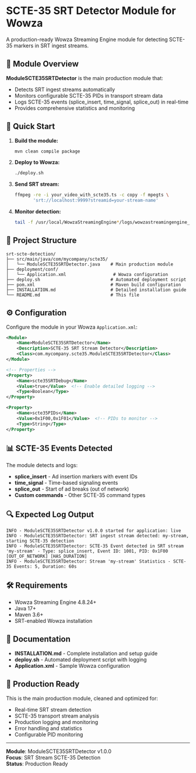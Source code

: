 # SCTE-35 SRT Detector Module for Wowza

A production-ready Wowza Streaming Engine module for detecting SCTE-35 markers in SRT ingest streams.

## 🎯 Module Overview

**ModuleSCTE35SRTDetector** is the main production module that:
- Detects SRT ingest streams automatically
- Monitors configurable SCTE-35 PIDs in transport stream data
- Logs SCTE-35 events (splice_insert, time_signal, splice_out) in real-time
- Provides comprehensive statistics and monitoring

## 🚀 Quick Start

1. **Build the module:**
   ```bash
   mvn clean compile package
   ```

2. **Deploy to Wowza:**
   ```bash
   ./deploy.sh
   ```

3. **Send SRT stream:**
   ```bash
   ffmpeg -re -i your_video_with_scte35.ts -c copy -f mpegts \
          'srt://localhost:9999?streamid=your-stream-name'
   ```

4. **Monitor detection:**
   ```bash
   tail -f /usr/local/WowzaStreamingEngine*/logs/wowzastreamingengine_access.log | grep -i ModuleSCTE35SRTDetector
   ```

## 📁 Project Structure

```
srt-scte-detection/
├── src/main/java/com/mycompany/scte35/
│   └── ModuleSCTE35SRTDetector.java    # Main production module
├── deployment/conf/
│   └── Application.xml                  # Wowza configuration
├── deploy.sh                           # Automated deployment script
├── pom.xml                             # Maven build configuration
├── INSTALLATION.md                     # Detailed installation guide
└── README.md                           # This file
```

## ⚙️ Configuration

Configure the module in your Wowza `Application.xml`:

```xml
<Module>
    <Name>ModuleSCTE35SRTDetector</Name>
    <Description>SCTE-35 SRT Stream Detector</Description>
    <Class>com.mycompany.scte35.ModuleSCTE35SRTDetector</Class>
</Module>

<!-- Properties -->
<Property>
    <Name>scte35SRTDebug</Name>
    <Value>true</Value>  <!-- Enable detailed logging -->
    <Type>Boolean</Type>
</Property>

<Property>
    <Name>scte35PIDs</Name>
    <Value>0x1F00,0x1F01</Value>  <!-- PIDs to monitor -->
    <Type>String</Type>
</Property>
```

## 📊 SCTE-35 Events Detected

The module detects and logs:
- **splice_insert** - Ad insertion markers with event IDs
- **time_signal** - Time-based signaling events
- **splice_out** - Start of ad breaks (out of network)
- **Custom commands** - Other SCTE-35 command types

## 🔍 Expected Log Output

```
INFO - ModuleSCTE35SRTDetector v1.0.0 started for application: live
INFO - ModuleSCTE35SRTDetector: SRT ingest stream detected: my-stream, starting SCTE-35 detection
INFO - ModuleSCTE35SRTDetector: SCTE-35 Event detected in SRT stream 'my-stream' - Type: splice_insert, Event ID: 1001, PID: 0x1F00 [OUT_OF_NETWORK] [HAS_DURATION]
INFO - ModuleSCTE35SRTDetector: Stream 'my-stream' Statistics - SCTE-35 Events: 5, Duration: 60s
```

## 🛠️ Requirements

- Wowza Streaming Engine 4.8.24+
- Java 17+
- Maven 3.6+
- SRT-enabled Wowza installation

## 📖 Documentation

- **INSTALLATION.md** - Complete installation and setup guide
- **deploy.sh** - Automated deployment script with logging
- **Application.xml** - Sample Wowza configuration

## 🎯 Production Ready

This is the main production module, cleaned and optimized for:
- Real-time SRT stream detection
- SCTE-35 transport stream analysis  
- Production logging and monitoring
- Error handling and statistics
- Configurable PID monitoring

---

**Module**: ModuleSCTE35SRTDetector v1.0.0  
**Focus**: SRT Stream SCTE-35 Detection  
**Status**: Production Ready